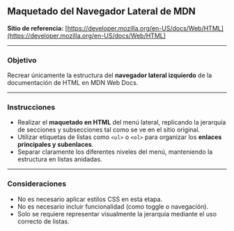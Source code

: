 ## Maquetado del Navegador Lateral de MDN

**Sitio de referencia:** [https://developer.mozilla.org/en-US/docs/Web/HTML](https://developer.mozilla.org/en-US/docs/Web/HTML)

---

### Objetivo

Recrear únicamente la estructura del **navegador lateral izquierdo** de la documentación de HTML en MDN Web Docs.

---

### Instrucciones

- Realizar el **maquetado en HTML** del menú lateral, replicando la jerarquía de secciones y subsecciones tal como se ve en el sitio original.
- Utilizar etiquetas de listas como `<ul>` o `<ol>` para organizar los **enlaces principales y subenlaces**.
- Separar claramente los diferentes niveles del menú, manteniendo la estructura en listas anidadas.

---

### Consideraciones

- No es necesario aplicar estilos CSS en esta etapa.
- No es necesario incluir funcionalidad (como toggle o navegación).
- Solo se requiere representar visualmente la jerarquía mediante el uso correcto de listas.

